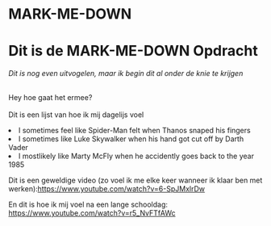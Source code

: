 # MARK-ME-DOWN
<h1>Dit is de MARK-ME-DOWN Opdracht</h1>
<i>Dit is nog even uitvogelen,</i>
<i> maar ik begin dit al onder de knie te krijgen</i>

<br>Hey hoe gaat het ermee?</br>
<br>Dit is een lijst van hoe ik mij dagelijs voel</br>
<li>I sometimes feel like Spider-Man felt when Thanos snaped his fingers</li>
<li>I sometimes like Luke Skywalker when his hand got cut off by Darth Vader</li>
<li>I mostlikely like Marty McFly when he accidently goes back to the year 1985</li>




Dit is een geweldige video (zo voel ik me elke keer wanneer ik klaar ben met werken):https://www.youtube.com/watch?v=6-SpJMxlrDw

En dit is hoe ik mij voel na een lange schooldag: https://www.youtube.com/watch?v=r5_NvFTfAWc
